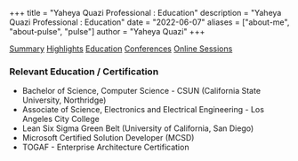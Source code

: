 +++
title = "Yaheya Quazi Professional : Education"
description = "Yaheya Quazi Professional : Education"
date = "2022-06-07"
aliases = ["about-me", "about-pulse", "pulse"]
author = "Yaheya Quazi"
+++

<a href="/yaheya/" class="btn btn-info" role="button">Summary</a> <a href="/highlights/" class="btn btn-success" role="button">Highlights</a> <a href="/education/" class="btn btn-warning.disabled" role="button">Education</a> <a href="/conferences/" class="btn btn-secondary" role="button">Conferences</a> <a href="/onlinesessions/" class="btn btn-danger" role="button">Online Sessions</a>

### Relevant Education / Certification

* Bachelor of Science, Computer Science - CSUN (California State University, Northridge)
* Associate of Science, Electronics and Electrical Engineering - Los Angeles City College
* Lean Six Sigma Green Belt (University of California, San Diego)
* Microsoft Certified Solution Developer (MCSD)
* TOGAF - Enterprise Architecture Certification

